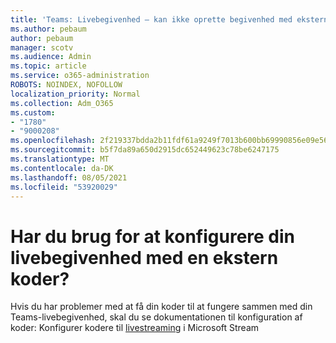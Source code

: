 ```yaml
---
title: 'Teams: Livebegivenhed – kan ikke oprette begivenhed med ekstern koder'
ms.author: pebaum
author: pebaum
manager: scotv
ms.audience: Admin
ms.topic: article
ms.service: o365-administration
ROBOTS: NOINDEX, NOFOLLOW
localization_priority: Normal
ms.collection: Adm_O365
ms.custom:
- "1780"
- "9000208"
ms.openlocfilehash: 2f219337bdda2b11fdf61a9249f7013b600bb69990856e09e56b5ae33ec33dda
ms.sourcegitcommit: b5f7da89a650d2915dc652449623c78be6247175
ms.translationtype: MT
ms.contentlocale: da-DK
ms.lasthandoff: 08/05/2021
ms.locfileid: "53920029"
---
```

# <a name="need-to-configure-your-live-event-with-an-external-encoder"></a>Har du brug for at konfigurere din livebegivenhed med en ekstern koder?

Hvis du har problemer med at få din koder til at fungere sammen med din Teams-livebegivenhed, skal du se dokumentationen til konfiguration af koder: Konfigurer kodere til [livestreaming](https://docs.microsoft.com/stream/live-encoder-setup) i Microsoft Stream